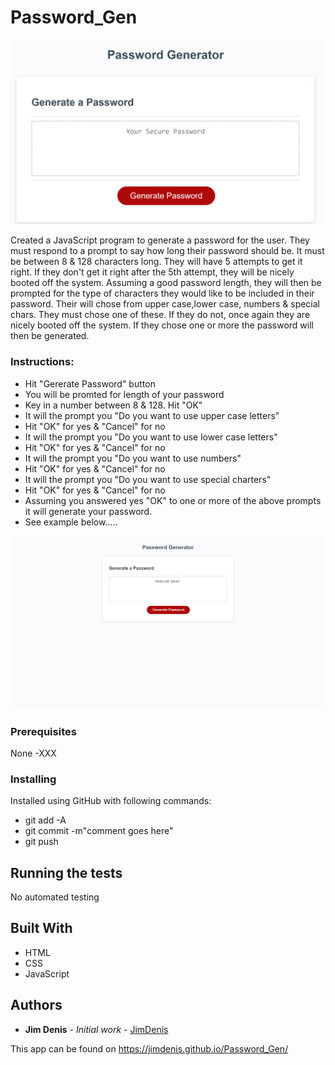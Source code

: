 # Password_Gen

![Alt text](password_gen.png)

Created a JavaScript program to generate a password for the user. They must respond to a prompt to say how long their password should be. It must be between 8 & 128 characters long. They will have 5 attempts to get it right. If they don't get it right after the 5th attempt, they will be nicely booted off the system. Assuming a good password length, they will then be prompted for the type of characters they would like to be included in their password. Their will chose from upper case,lower case, numbers & special chars. They must chose one of these. If they do not, once again they are nicely booted off the system. If they chose one or more the password will then be generated.

### Instructions:

-   Hit "Gererate Password" button
-   You will be promted for length of your password
-   Key in a number between 8 & 128. Hit "OK"
-   It will the prompt you "Do you want to use upper case letters"
-   Hit "OK" for yes & "Cancel" for no
-   It will the prompt you "Do you want to use lower case letters"
-   Hit "OK" for yes & "Cancel" for no
-   It will the prompt you "Do you want to use numbers"
-   Hit "OK" for yes & "Cancel" for no
-   It will the prompt you "Do you want to use special charters"
-   Hit "OK" for yes & "Cancel" for no
-   Assuming you answered yes "OK" to one or more of the above prompts it will generate your password.
-   See example below.....

![Alt text](screencapture-jimdenis-github-io-Password_Gen-1595974932947.png)

### Prerequisites

None -XXX

### Installing

Installed using GitHub with following commands:

-   git add -A
-   git commit -m"comment goes here"
-   git push

## Running the tests

No automated testing

## Built With

-   HTML
-   CSS
-   JavaScript

## Authors

-   **Jim Denis** - _Initial work_ - [JimDenis](https://github.com/JimDenis)

This app can be found on https://jimdenis.github.io/Password_Gen/
